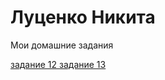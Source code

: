 # Луценко Никита
Мои домашние задания

[задание 12 ](https://lutsnik.github.io/lesson-6/ "моя готовая домашка")
[задание 13 ](https://lutsnik.github.io/lesson-17/src/ "моя готовая домашка")

